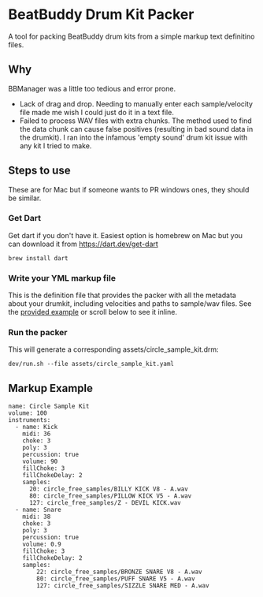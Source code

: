 # BeatBuddy Drum Kit Packer
A tool for packing BeatBuddy drum kits from a simple markup text definitino files. 

## Why
BBManager was a little too tedious and error prone.
- Lack of drag and drop. Needing to manually enter each sample/velocity file made me wish I could just do it in a text file. 
- Failed to process WAV files with extra chunks. The method used to find the data chunk can cause false positives (resulting in bad sound data in the drumkit). I ran into the infamous 'empty sound' drum kit issue with any kit I tried to make.

## Steps to use
These are for Mac but if someone wants to PR windows ones, they should be similar.

### Get Dart
Get dart if you don't have it. Easiest option is homebrew on Mac but you can download it from https://dart.dev/get-dart
```
brew install dart
```
### Write your YML markup file
This is the definition file that provides the packer with all the metadata about your drumkit, including velocities and paths to sample/wav files. See the [provided example](assets/circle_sample_kit.yaml) or scroll below to see it inline.

### Run the packer
This will generate a corresponding assets/circle_sample_kit.drm:

```dev/run.sh --file assets/circle_sample_kit.yaml```

## Markup Example
```
name: Circle Sample Kit
volume: 100
instruments:
  - name: Kick
    midi: 36
    choke: 3
    poly: 3
    percussion: true
    volume: 90
    fillChoke: 3
    fillChokeDelay: 2
    samples:
      20: circle_free_samples/BILLY KICK V8 - A.wav
      80: circle_free_samples/PILLOW KICK V5 - A.wav
      127: circle_free_samples/Z - DEVIL KICK.wav
  - name: Snare
    midi: 38
    choke: 3
    poly: 3
    percussion: true
    volume: 0.9
    fillChoke: 3
    fillChokeDelay: 2
    samples:
        22: circle_free_samples/BRONZE SNARE V8 - A.wav
        80: circle_free_samples/PUFF SNARE V5 - A.wav
        127: circle_free_samples/SIZZLE SNARE MED - A.wav
```